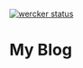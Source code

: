 [![wercker status](https://app.wercker.com/status/ee0e7a323acb18b5721d7158483e57cb/m "wercker status")](https://app.wercker.com/project/bykey/ee0e7a323acb18b5721d7158483e57cb)

# My Blog
